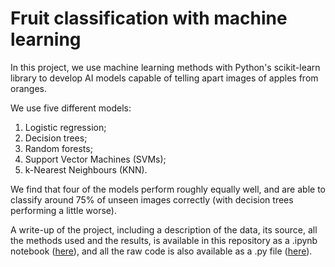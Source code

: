 # Fruit classification with machine learning
In this project, we use machine learning methods with Python's scikit-learn library to develop AI models capable of telling apart images of apples from oranges.

We use five different models:
<ol>
  <li>Logistic regression;</li>
  <li>Decision trees;</li>
  <li>Random forests;</li>
  <li>Support Vector Machines (SVMs);</li>
  <li>k-Nearest Neighbours (KNN).</li>
</ol>

We find that four of the models perform roughly equally well, and are able to classify around 75% of unseen images correctly (with decision trees performing a little worse).

A write-up of the project, including a description of the data, its source, all the methods used and the results, is available in this repository as a .ipynb notebook ([here](https://github.com/benjamin-18/fruit-classification/blob/main/fruit_classification_report.ipynb)), and all the raw code is also available as a .py file ([here](https://github.com/benjamin-18/fruit-classification/blob/main/fruit_classification_models.py)).
